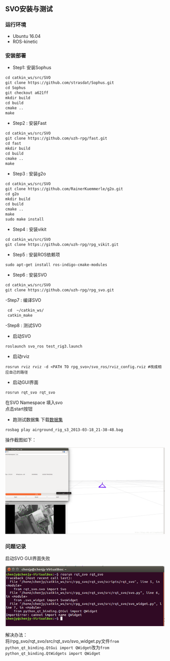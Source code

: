 ## SVO安装与测试
### 运行环境
* Ubuntu 16.04
* ROS-kinetic
### 安装部署
- Step1: 安装Sophus
~~~
cd catkin_ws/src/SVO 
git clone https://github.com/strasdat/Sophus.git 
cd Sophus 
git checkout a621ff 
mkdir build 
cd build 
cmake .. 
make
~~~
- Step2 : 安装Fast
~~~
cd catkin_ws/src/SVO
git clone https://github.com/uzh-rpg/fast.git
cd fast
mkdir build
cd build
cmake ..
make
~~~
- Step3 : 安装g2o 
~~~
cd catkin_ws/src/SVO
git clone https://github.com/RainerKuemmerle/g2o.git
cd g2o
mkdir build
cd build
cmake ..
make
sudo make install
~~~
- Step4 : 安装vikit
~~~
cd catkin_ws/src/SVO
git clone https://github.com/uzh-rpg/rpg_vikit.git
~~~
- Step5 : 安装ROS依赖项
~~~
sudo apt-get install ros-indigo-cmake-modules 
~~~
- Step6 : 安装SVO
~~~
cd catkin_ws/src/SVO
git clone https://github.com/uzh-rpg/rpg_svo.git
~~~
-Step7 : 编译SVO
~~~
 cd  ~/catkin_ws/ 
 catkin_make      
~~~
-Step8 : 测试SVO
- 启动SVO
~~~
roslaunch svo_ros test_rig3.launch
~~~
- 启动rviz
~~~
rosrun rviz rviz -d <PATH TO rpg_svo>/svo_ros/rviz_config.rviz #改成相应自己的路径
~~~
- 启动GUI界面
~~~
rosrun rqt_svo rqt_svo
~~~
在SVO Namespace 填入svo
<br>点击start按钮
- 跑测试数据集
下载[数据集](rpg.ifi.uzh.ch/datasets/airground_rig_s3_2013-03-18_21-38-48.bag)
~~~
rosbag play airground_rig_s3_2013-03-18_21-38-48.bag
~~~
操作截图如下：

![image](./images/SVO+DataSets.png)

### 问题记录
启动SVO GUI界面失败  

![image](./images/SVO_error1.png)  
 
解决办法：   
将/rpg_svo/rqt_svo/src/rqt_svo/svo_widget.py文件`from python_qt_binding.QtGui import QWidget`改为`from python_qt_binding.QtWidgets import QWidget`
